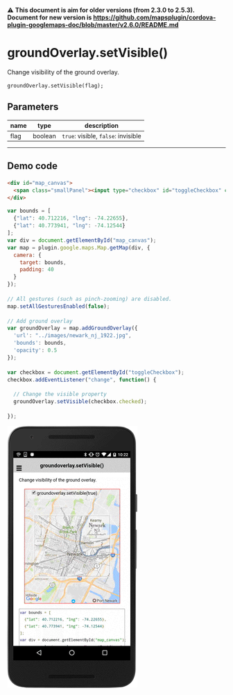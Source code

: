 :warning: **This document is aim for older versions (from 2.3.0 to 2.5.3).
Document for new version is https://github.com/mapsplugin/cordova-plugin-googlemaps-doc/blob/master/v2.6.0/README.md**

# groundOverlay.setVisible()

Change visibility of the ground overlay.

```
groundOverlay.setVisible(flag);
```

## Parameters

name           | type          | description
---------------|---------------|---------------------------------------
flag           | boolean       | `true`: visible, `false`: invisible
-----------------------------------------------------------------------

## Demo code

```html
<div id="map_canvas">
  <span class="smallPanel"><input type="checkbox" id="toggleCheckbox" checked="checked">groundoverlay.setVisible(true)</span>
</div>
```

```js
var bounds = [
  {"lat": 40.712216, "lng": -74.22655},
  {"lat": 40.773941, "lng": -74.12544}
];
var div = document.getElementById("map_canvas");
var map = plugin.google.maps.Map.getMap(div, {
  camera: {
    target: bounds,
    padding: 40
  }
});

// All gestures (such as pinch-zooming) are disabled.
map.setAllGesturesEnabled(false);

// Add ground overlay
var groundOverlay = map.addGroundOverlay({
  'url': "../images/newark_nj_1922.jpg",
  'bounds': bounds,
  'opacity': 0.5
});

var checkbox = document.getElementById("toggleCheckbox");
checkbox.addEventListener("change", function() {

  // Change the visible property
  groundOverlay.setVisible(checkbox.checked);

});

```

![](image.gif)
